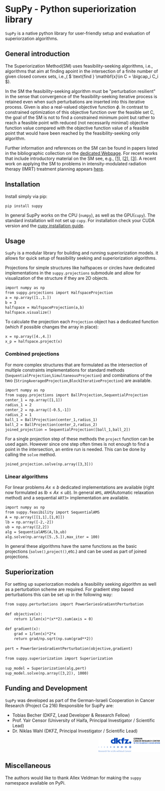 # SupPy - Python superiorization library

`SupPy` is a native python library for user-friendly setup and evaluation of superiorzation algorithms.

## General introduction
The Superiorization Method(SM) uses feasibility-seeking algorithms, i.e., algorithms that aim at finding apoint in the intersection of a finite number of given closed convex sets, i.e.,(
$
\text{find } \mathbf{x}\in C = \bigcap_i C_i
$).


In the SM the feasibility-seeking algorithm must be "perturbation resilient" in the sense that convergence of the feasibility-seeking iterative process is retained even when such perturbations are inserted into this iterative process. Given is also a real-valued objective function $\phi$. In contrast to constrained optimization of this objective function over the feasible set C, the goal of the SM is not to find a constrained minimum point but rather to reach a feasible point with reduced (not necessarily minimal) objective function value compared with the objective function value of a feasible point that would have been reached by the feasibility-seeking only algorithm.

 Further information and references on the SM can be found in papers listed in the bibliographic collection on the [dedicated Webpage](https://arxiv.org/pdf/1506.04219). For recent works that include introductory material on the SM see, e.g., [[1]](https://link.springer.com/article/10.1007/s11590-022-01961-y), [[2]](https://pubmed.ncbi.nlm.nih.gov/36541524/), [[3]](https://arxiv.org/abs/2212.14724). A recent work on applying the SM to problems in intensity-modulated radiation therapy (IMRT) treatment planning appears [here](https://www.frontiersin.org/journals/oncology/articles/10.3389/fonc.2023.1238824).

## Installation
Install simply via pip:

```
pip install suppy
```

In general SupPy works on the CPU (`numpy`), as well as the GPU(`cupy`). The standard installation will not set up `cupy`.
For installation check your CUDA version and the [cupy installation guide](https://docs.cupy.dev/en/stable/install.html).

## Usage

`SupPy` is a modular library for building and running superiorization models.
it allows for quick setup of feasibility seeking and superiorization algorithms.

Projections for simple structures like halfspaces or circles have dedicated implementations in the `suppy.projections` submodule and allow for visualization of the structure if they are 2D objects.

```
import numpy as np
from suppy.projections import HalfspaceProjection
a = np.array([1.,1.])
b = 3
halfspace = HalfspaceProjection(a,b)
halfspace.visualize()
```

To calculate the projection each ``Projection`` object has a dedicated function (which if possible changes the array in place):
```
x = np.array([4.,4.])
x_p = halfspace.project(x)
```

### Combined projections
For more complex structures that are formulated as the intersection of multiple constraints implementations for standard methods (``SequentialProjection``,``SimultaneousProjection``) and combinations of the two (``StringAveragedProjection``,``BlockIterativeProjection``) are available.

```
import numpy as np
from suppy.projections import BallProjection,SequentialProjection
center_1 = np.array([1,1])
radius_1 = 2
center_2 = np.array([-0.5,-1])
radius_2 = 1
ball_1 = BallProjection(center_1,radius_1)
ball_2 = BallProjection(center_2,radius_2)
joined_projection = SequentialProjection([ball_1,ball_2])
```
For a single projection step of these methods the ``project`` function can be used again. However since one step often times is not enough to find a point in the intersection, an entire run is needed.
This can be done by calling the ``solve`` method.

```
joined_projection.solve(np.array([3,3]))
```

### Linear algorithms

For linear problems $Ax\leq b$ dedicated implementations are available (right now formulated as $lb \leq Ax \leq ub$). In general ``AMS``, ``ARM``(Automatic relaxation method) and a sequential ``ART3+`` implementation are available.

```
import numpy as np
from suppy.feasibility import SequentialAMS
A = np.array([[1,1],[1,0]])
lb = np.array([-2,-2])
ub = np.array([2,2])
alg = SequentialAMS(A,lb,ub)
alg.solve(np.array([5.,5.]),max_iter = 100)
```

In general these algorithms have the same functions as the basic projections (``solve()``,``project()``,etc.) and can be used as part of joined projections.

## Superiorization

For setting up superiorzation models a feasibility seeking algorithm as well as a perturbation scheme are required.
For gradient step based perturbations this can be set up in the following way:
```
from suppy.perturbations import PowerSeriesGradientPerturbation

def objective(x):
    return 1/len(x)*(x**2).sum(axis = 0)

def gradient(x):
    grad = 1/len(x)*2*x
    return grad/np.sqrt(np.sum(grad**2))

pert = PowerSeriesGradientPerturbation(objective,gradient)

from suppy.superiorization import Superiorization

sup_model = Superiorization(alg,pert)
sup_model.solve(np.array([3,2]), 1000)
```


## Funding and Development
`SupPy` was developed as part of the German-Israeli Cooperation in Cancer Research (Project Ca 216)
Responsible for SupPy are:

- Tobias Becher (DKFZ, Lead Developer & Research Fellow)
- Prof. Yair Censor (University of Haifa, Principal Investigator / Scientific Lead)
- Dr. Niklas Wahl (DKFZ, Principal Investigator / Scientific Lead)
<p align="right">
<img src= https://raw.githubusercontent.com/e0404/matRad/98ba2fb8b07f727a3963cf2572c82a548444580b/matRad/gfx/dkfz_logo_blue.png width="200" />
</p>

## Miscellaneous
The authors would like to thank Allex Veldman for making the `suppy` namespace available on PyPi.
